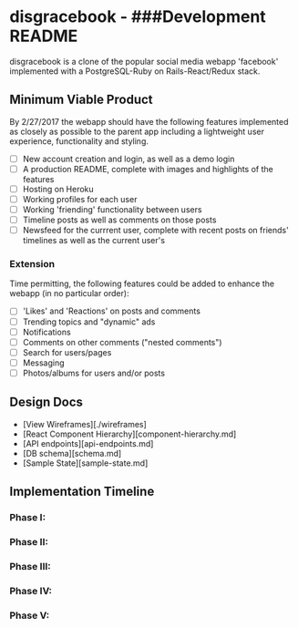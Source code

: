 # disgracebook - ###Development README
disgracebook is a clone of the popular social media webapp 'facebook' implemented with a PostgreSQL-Ruby on Rails-React/Redux stack.

## Minimum Viable Product
By 2/27/2017 the webapp should have the following features implemented as closely as possible to the parent app including a lightweight user experience, functionality and styling.

- [ ] New account creation and login, as well as a demo login
- [ ] A production README, complete with images and highlights of the features
- [ ] Hosting on Heroku
- [ ] Working profiles for each user
- [ ] Working 'friending' functionality between users
- [ ] Timeline posts as well as comments on those posts
- [ ] Newsfeed for the currrent user, complete with recent posts on friends' timelines as well as the current user's

### Extension
Time permitting, the following features could be added to enhance the webapp (in no particular order):
- [ ] 'Likes' and 'Reactions' on posts and comments
- [ ] Trending topics and "dynamic" ads
- [ ] Notifications
- [ ] Comments on other comments ("nested comments")
- [ ] Search for users/pages
- [ ] Messaging
- [ ] Photos/albums for users and/or posts

## Design Docs
* [View Wireframes][./wireframes]
* [React Component Hierarchy][component-hierarchy.md]
* [API endpoints][api-endpoints.md]
* [DB schema][schema.md]
* [Sample State][sample-state.md]

## Implementation Timeline
### Phase I:
### Phase II:
### Phase III:
### Phase IV:
### Phase V:
